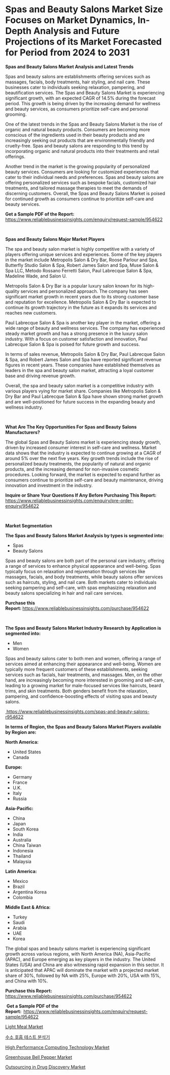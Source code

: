 <p><h1>Spas and Beauty Salons Market Size Focuses on Market Dynamics, In-Depth Analysis and Future Projections of its Market Forecasted for Period from 2024 to 2031</h1></p><p><strong>Spas and Beauty Salons Market Analysis and Latest Trends</strong></p>
<p><p>Spas and beauty salons are establishments offering services such as massages, facials, body treatments, hair styling, and nail care. These businesses cater to individuals seeking relaxation, pampering, and beautification services. The Spas and Beauty Salons Market is experiencing significant growth, with an expected CAGR of 14.5% during the forecast period. This growth is being driven by the increasing demand for wellness and beauty services, as consumers prioritize self-care and personal grooming.</p><p>One of the latest trends in the Spas and Beauty Salons Market is the rise of organic and natural beauty products. Consumers are becoming more conscious of the ingredients used in their beauty products and are increasingly seeking out products that are environmentally friendly and cruelty-free. Spas and beauty salons are responding to this trend by incorporating organic and natural products into their treatments and retail offerings.</p><p>Another trend in the market is the growing popularity of personalized beauty services. Consumers are looking for customized experiences that cater to their individual needs and preferences. Spas and beauty salons are offering personalized services such as bespoke facials, customized hair treatments, and tailored massage therapies to meet the demands of discerning customers. Overall, the Spas and Beauty Salons Market is poised for continued growth as consumers continue to prioritize self-care and beauty services.</p></p>
<p><strong>Get a Sample PDF of the Report:&nbsp;</strong> <a href="https://www.reliablebusinessinsights.com/enquiry/request-sample/954622">https://www.reliablebusinessinsights.com/enquiry/request-sample/954622</a></p>
<p>&nbsp;</p>
<p><strong>Spas and Beauty Salons Major Market Players</strong></p>
<p><p>The spa and beauty salon market is highly competitive with a variety of players offering unique services and experiences. Some of the key players in the market include Metropolis Salon & Dry Bar, Roose Parlour and Spa, Butterfly Studio Salon & Spa, Robert James Salon and Spa, Muse Salon & Spa LLC, Metodo Rossano Ferretti Salon, Paul Labrecque Salon & Spa, Madeline Wade, and Salon U.</p><p>Metropolis Salon & Dry Bar is a popular luxury salon known for its high-quality services and personalized approach. The company has seen significant market growth in recent years due to its strong customer base and reputation for excellence. Metropolis Salon & Dry Bar is expected to continue its growth trajectory in the future as it expands its services and reaches new customers.</p><p>Paul Labrecque Salon & Spa is another key player in the market, offering a wide range of beauty and wellness services. The company has experienced steady market growth and has a strong presence in the luxury salon industry. With a focus on customer satisfaction and innovation, Paul Labrecque Salon & Spa is poised for future growth and success.</p><p>In terms of sales revenue, Metropolis Salon & Dry Bar, Paul Labrecque Salon & Spa, and Robert James Salon and Spa have reported significant revenue figures in recent years. These companies have established themselves as leaders in the spa and beauty salon market, attracting a loyal customer base and driving revenue growth.</p><p>Overall, the spa and beauty salon market is a competitive industry with various players vying for market share. Companies like Metropolis Salon & Dry Bar and Paul Labrecque Salon & Spa have shown strong market growth and are well-positioned for future success in the expanding beauty and wellness industry.</p></p>
<p>&nbsp;</p>
<p><strong>What Are The Key Opportunities For Spas and Beauty Salons Manufacturers?</strong></p>
<p><p>The global Spas and Beauty Salons market is experiencing steady growth, driven by increased consumer interest in self-care and wellness. Market data shows that the industry is expected to continue growing at a CAGR of around 5% over the next five years. Key growth trends include the rise of personalized beauty treatments, the popularity of natural and organic products, and the increasing demand for non-invasive cosmetic procedures. Looking forward, the market is expected to expand further as consumers continue to prioritize self-care and beauty maintenance, driving innovation and investment in the industry.</p></p>
<p><strong>Inquire or Share Your Questions If Any Before Purchasing This Report:</strong> <a href="https://www.reliablebusinessinsights.com/enquiry/pre-order-enquiry/954622">https://www.reliablebusinessinsights.com/enquiry/pre-order-enquiry/954622</a></p>
<p>&nbsp;</p>
<p><strong>Market Segmentation</strong></p>
<p><strong>The Spas and Beauty Salons Market Analysis by types is segmented into:</strong></p>
<p><ul><li>Spas</li><li>Beauty Salons</li></ul></p>
<p><p>Spas and beauty salons are both part of the personal care industry, offering a range of services to enhance physical appearance and well-being. Spas typically focus on relaxation and rejuvenation through services like massages, facials, and body treatments, while beauty salons offer services such as haircuts, styling, and nail care. Both markets cater to individuals seeking pampering and self-care, with spas emphasizing relaxation and beauty salons specializing in hair and nail care services.</p></p>
<p><strong>Purchase this Report:&nbsp;</strong><a href="https://www.reliablebusinessinsights.com/purchase/954622">https://www.reliablebusinessinsights.com/purchase/954622</a></p>
<p>&nbsp;</p>
<p><strong>The Spas and Beauty Salons Market Industry Research by Application is segmented into:</strong></p>
<p><ul><li>Men</li><li>Women</li></ul></p>
<p><p>Spas and beauty salons cater to both men and women, offering a range of services aimed at enhancing their appearance and well-being. Women are typically more frequent customers of these establishments, seeking services such as facials, hair treatments, and massages. Men, on the other hand, are increasingly becoming more interested in grooming and self-care, leading to a growing market for male-focused services like haircuts, beard trims, and skin treatments. Both genders benefit from the relaxation, pampering, and confidence-boosting effects of visiting spas and beauty salons.</p></p>
<p><a href="https://www.reliablebusinessinsights.com/spas-and-beauty-salons-r954622">&nbsp;https://www.reliablebusinessinsights.com/spas-and-beauty-salons-r954622</a></p>
<p><strong>In terms of Region, the Spas and Beauty Salons Market Players available by Region are:</strong></p>
<p>
    <p> <strong> North America: </strong>
        <ul>
            <li>United States</li>
            <li>Canada</li>
        </ul>
        </p> 
    <p> <strong> Europe: </strong>
        <ul>
            <li>Germany</li>
            <li>France</li>
            <li>U.K.</li>
            <li>Italy</li>
            <li>Russia</li>
        </ul>
        </p> 
    <p> <strong> Asia-Pacific: </strong>
        <ul>
            <li>China</li>
            <li>Japan</li>
            <li>South Korea</li>
            <li>India</li>
            <li>Australia</li>
            <li>China Taiwan</li>
            <li>Indonesia</li>
            <li>Thailand</li>
            <li>Malaysia</li>
        </ul>
        </p> 
    <p> <strong> Latin America: </strong>
        <ul>
            <li>Mexico</li>
            <li>Brazil</li>
            <li>Argentina Korea</li>
            <li>Colombia</li>
        </ul>
        </p> 
    <p> <strong> Middle East & Africa: </strong>
        <ul>
            <li>Turkey</li>
            <li>Saudi</li>
            <li>Arabia</li>
            <li>UAE</li>
            <li>Korea</li>
        </ul>
    </p>
    </p>
<p><p>The global spas and beauty salons market is experiencing significant growth across various regions, with North America (NA), Asia-Pacific (APAC), and Europe emerging as key players in the industry. The United States (USA) and China are also witnessing rapid expansion in this sector. It is anticipated that APAC will dominate the market with a projected market share of 30%, followed by NA with 25%, Europe with 20%, USA with 15%, and China with 10%.</p></p>
<p><strong>Purchase this Report: </strong><a href="https://www.reliablebusinessinsights.com/purchase/954622">https://www.reliablebusinessinsights.com/purchase/954622</a></p>
<p>&nbsp;<strong>Get a Sample PDF of the Report:&nbsp;&nbsp;</strong><a href="https://www.reliablebusinessinsights.com/enquiry/request-sample/954622">https://www.reliablebusinessinsights.com/enquiry/request-sample/954622</a></p>
<p><strong></strong></p>
<p><p><a href="https://medium.com/@robeathews675666/light-meal-market-share-and-new-trends-analysis-by-its-type-application-end-use-and-forecast-for-76e1503bd7dc">Light Meal Market</a></p><p><a href="https://medium.com/@joehodytkiewicz980/%EC%88%98%EC%86%8C-%ED%98%B8%ED%9D%A1%EA%B2%80%EC%82%AC%EA%B8%B0-%EC%82%B0%EC%97%85-%EB%B6%84%EC%84%9D-%EB%B3%B4%EA%B3%A0%EC%84%9C-%EC%8B%9C%EC%9E%A5-%EA%B7%9C%EB%AA%A8%EB%8A%94-%EC%97%B0%ED%8F%89%EA%B7%A0-14-8-%EC%84%B1%EC%9E%A5%ED%95%98%EB%8A%94-%EC%B6%94%EC%84%B8%EB%A1%9C-2024%EB%85%84%EB%B6%80%ED%84%B0-2031%EB%85%84%EA%B9%8C%EC%A7%80%EC%9D%98-%EA%B8%B0%EA%B0%84-%EB%8F%99%EC%95%88-%EC%9D%91%EC%9A%A9-%EB%B6%84%EC%95%BC-%EC%9C%A0%ED%98%95-%EB%B0%8F-%EC%A7%80%EC%97%AD%EC%97%90-%EB%8C%80%ED%95%9C-%EC%98%88%EC%B8%A1%EB%90%9C%EB%8B%A4-31af0486f12a">수소 호흡 테스트 분석기</a></p><p><a href="https://github.com/rslnowrouzi/Market-Research-Report-List-1/blob/main/high-performance-computing-technology-market.md">High Performance Computing Technology Market</a></p><p><a href="https://medium.com/@joeyojholms59/greenhouse-bell-pepper-market-size-share-analysis-growth-trends-forecasts-2024-2031-18d5f94c479a">Greenhouse Bell Pepper Market</a></p><p><a href="https://github.com/LiamKanenood/Market-Research-Report-List-1/blob/main/outsourcing-in-drug-discovery-market.md">Outsourcing in Drug Discovery Market</a></p></p>